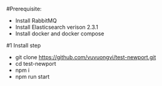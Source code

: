 #Prerequisite:
- Install RabbitMQ
- Install Elasticsearch verison 2.3.1
- Install docker and docker compose


#1 Install step
  - git clone https://github.com/vuvuongvi/test-newport.git
  - cd test-newport
  - npm i
  - npm run start